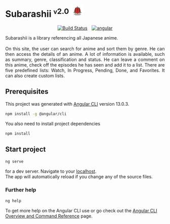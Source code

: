 
# Subarashii <sup><small>v</small>2.0</sup> <img src="src/assets/img/logo-simple.png" alt="logo" width="40">

<p align="center">
    <a href="#"><img src="https://travis-ci.org/laravel/framework.svg" alt="Build Status"></a>
    <a style="margin-left: 10px" href="https://angular.io/"><img src="https://angular.io/assets/images/logos/angular/logo-nav@2x.png" height="20" alt="angular"></a>
</p>

<p style="text-align: justify">
    Subarashii is a library referencing all Japanese anime.
    <br><br>
    On this site,
    the user can search for anime and sort them by genre. He can then access 
    the details of an anime. A lot of information is available, such as summary, 
    genre, classification and status. He can leave a comment on this anime, check 
    off the episodes he has seen and add it to a list. There are five predefined 
    lists: Watch, In Progress, Pending, Done, and Favorites. It can also create
    custom lists.
</p>

## Prerequisites

This project was generated with [Angular CLI](https://github.com/angular/angular-cli) version 13.0.3.

```bash
npm install -g @angular/cli
```

You also need to install project dependencies
```bash
npm install
```

## Start project

```bash
ng serve
```
for a dev server. Navigate to your [localhost](http://localhost:4200/). 
<br>
The app will automatically reload if you change
any of the source files.

### Further help
 
```bash
ng help
```
To get more help on the Angular CLI use or go check out
the [Angular CLI Overview and Command Reference](https://angular.io/cli) page.
